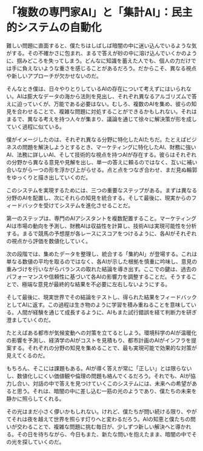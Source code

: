 # 「複数の専門家AI」と「集計AI」：民主的システムの自動化

難しい問題に直面すると、僕たちはしばしば暗闇の中に迷い込んでいるような気がする。その不確かさに包まれ、まるで答えが砂の中に溶け込んでいくかのように、掴みどころを失ってしまう。どんなに知識を蓄えた人でも、個人の力だけでは手に負えないような重さを感じることがあるだろう。だからこそ、異なる視点や新しいアプローチが欠かせないのだ。

そんなとき僕は、日々やりとりしているAIの存在について考えずにはいられない。AIは膨大なデータの海から法則を見出し、それぞれ異なるアルゴリズムで答えに迫っていくが、万能である必要はない。むしろ、複数のAIを集め、彼らの知見を合わせることで、複雑な問題に対処することができるかもしれない。それはまるで、異なる考えを持つ人々が集まり、議論を通じて徐々に解決策が形を成していく過程に似ている。

僕がイメージしたのは、それぞれ異なる分野に特化したAIたちだ。たとえばビジネスの問題を解決しようとするとき、マーケティングに特化したAI、財務に強いAI、法務に詳しいAI、そして技術的な視点を持つAIが存在する。彼らはそれぞれの分野から異なる意見や見解を出し、単一の答えに頼るのではなく、互いに補い合いながら一つの形を浮かび上がらせる。点と点をつなぎ合わせ、まだ見ぬ輪郭をゆっくりと描き出していくのだ。

このシステムを実現するためには、三つの重要なステップがある。まずは異なる分野のAIを配置し、次にそれらの知見を統合する。そして最後に、現実からのフィードバックを受けてシステムを進化させることだ。

第一のステップは、専門のAIアシスタントを複数配置すること。マーケティングAIは市場の動向を予測し、財務AIは収益性を計算し、技術AIは実現可能性を分析する。まるで競馬の予想屋が各レースにスコアをつけるように、各AIがそれぞれの視点から評価を数値化していく。

次の段階では、集めたデータを整理し、統合する「集約AI」が登場する。これは単なる数値の平均を取るのではなく、各AIが示した根拠を慎重に吟味し、意見の重みづけを行いながらバランスの取れた結論を導き出す。ここでの鍵は、過去のパフォーマンスや信頼性に基づいて各AIの影響力を調整することだ。そうすることで、極端な意見が最終的な結果を不必要に左右しないようにする。

そして最後に、現実世界でその結論をテストし、得られた結果をフィードバックとしてAIに返す。この過程は生き物のように学習を積み重ねることを意味している。人間が経験を通じて成長するように、AIもまた試行錯誤を経て判断力を研ぎ澄ましていくのだ。

たとえばある都市が気候変動への対策を立てるとしよう。環境科学のAIが温暖化の影響を予測し、経済学のAIがコストを見積もり、都市計画のAIがインフラを提案する。それぞれの分野の知見を集めることで、最も実現可能で効果的な対策が見えてくるのだ。

もちろん、そこには課題もある。AIが導く答えが常に「正しい」とは限らないし、数値化しにくい価値観や倫理の問題も絡んでくるだろう。それでも、AIが協力し合い、対話の中で答えを見つけていくこのシステムには、未来への希望があると思う。それは、暗闇の中に差し込む一筋の光のようであり、僕たちの未来を静かに照らしてくれる。

その光はまだ小さく儚いかもしれない。けれど、僕たちが問い続ける限り、やがてそれは夜を越えて世界を照らす灯りへと変わるだろう。AIの知恵と僕たちの問いが交わることで、複雑な問題に挑む毎日が、少しずつ新しい解決へと導かれる。その日を待ちながら、今日もまた、新たな問いを抱えたまま、暗闇の中でその光を探していくのだ。